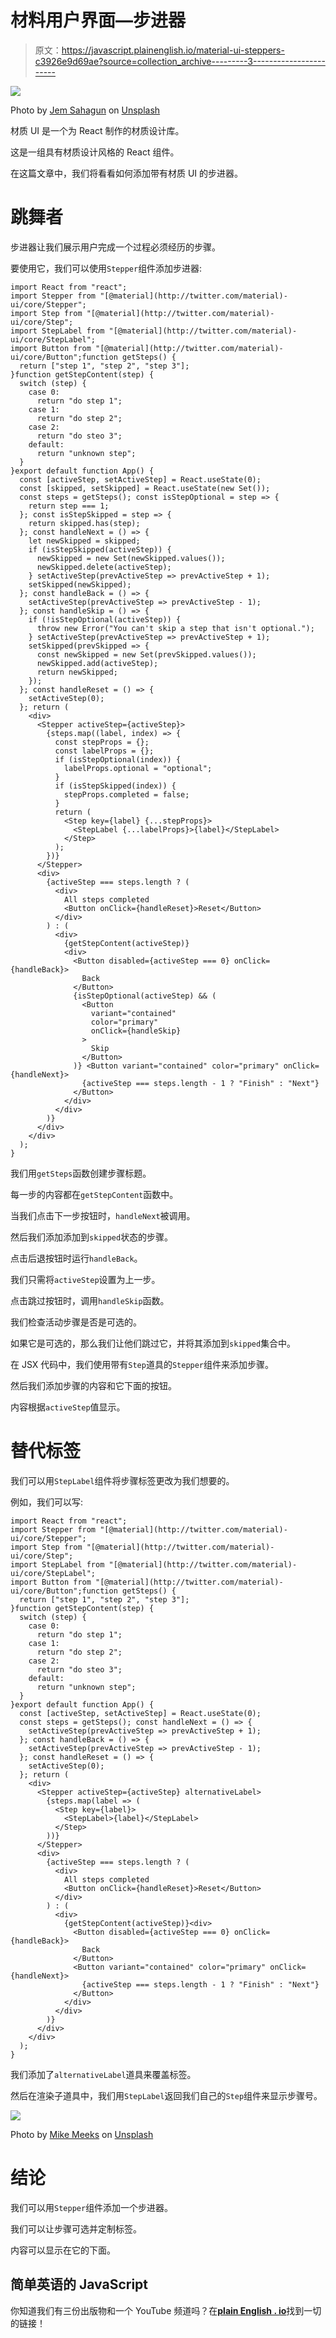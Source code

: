# 材料用户界面—步进器

> 原文：<https://javascript.plainenglish.io/material-ui-steppers-c3926e9d69ae?source=collection_archive---------3----------------------->

![](img/3aeb9db166195250fce5c9446f136dcc.png)

Photo by [Jem Sahagun](https://unsplash.com/@jemsahagun?utm_source=medium&utm_medium=referral) on [Unsplash](https://unsplash.com?utm_source=medium&utm_medium=referral)

材质 UI 是一个为 React 制作的材质设计库。

这是一组具有材质设计风格的 React 组件。

在这篇文章中，我们将看看如何添加带有材质 UI 的步进器。

# 跳舞者

步进器让我们展示用户完成一个过程必须经历的步骤。

要使用它，我们可以使用`Stepper`组件添加步进器:

```
import React from "react";
import Stepper from "[@material](http://twitter.com/material)-ui/core/Stepper";
import Step from "[@material](http://twitter.com/material)-ui/core/Step";
import StepLabel from "[@material](http://twitter.com/material)-ui/core/StepLabel";
import Button from "[@material](http://twitter.com/material)-ui/core/Button";function getSteps() {
  return ["step 1", "step 2", "step 3"];
}function getStepContent(step) {
  switch (step) {
    case 0:
      return "do step 1";
    case 1:
      return "do step 2";
    case 2:
      return "do steo 3";
    default:
      return "unknown step";
  }
}export default function App() {
  const [activeStep, setActiveStep] = React.useState(0);
  const [skipped, setSkipped] = React.useState(new Set());
  const steps = getSteps(); const isStepOptional = step => {
    return step === 1;
  }; const isStepSkipped = step => {
    return skipped.has(step);
  }; const handleNext = () => {
    let newSkipped = skipped;
    if (isStepSkipped(activeStep)) {
      newSkipped = new Set(newSkipped.values());
      newSkipped.delete(activeStep);
    } setActiveStep(prevActiveStep => prevActiveStep + 1);
    setSkipped(newSkipped);
  }; const handleBack = () => {
    setActiveStep(prevActiveStep => prevActiveStep - 1);
  }; const handleSkip = () => {
    if (!isStepOptional(activeStep)) {
      throw new Error("You can't skip a step that isn't optional.");
    } setActiveStep(prevActiveStep => prevActiveStep + 1);
    setSkipped(prevSkipped => {
      const newSkipped = new Set(prevSkipped.values());
      newSkipped.add(activeStep);
      return newSkipped;
    });
  }; const handleReset = () => {
    setActiveStep(0);
  }; return (
    <div>
      <Stepper activeStep={activeStep}>
        {steps.map((label, index) => {
          const stepProps = {};
          const labelProps = {};
          if (isStepOptional(index)) {
            labelProps.optional = "optional";
          }
          if (isStepSkipped(index)) {
            stepProps.completed = false;
          }
          return (
            <Step key={label} {...stepProps}>
              <StepLabel {...labelProps}>{label}</StepLabel>
            </Step>
          );
        })}
      </Stepper>
      <div>
        {activeStep === steps.length ? (
          <div>
            All steps completed
            <Button onClick={handleReset}>Reset</Button>
          </div>
        ) : (
          <div>
            {getStepContent(activeStep)}
            <div>
              <Button disabled={activeStep === 0} onClick={handleBack}>
                Back
              </Button>
              {isStepOptional(activeStep) && (
                <Button
                  variant="contained"
                  color="primary"
                  onClick={handleSkip}
                >
                  Skip
                </Button>
              )} <Button variant="contained" color="primary" onClick={handleNext}>
                {activeStep === steps.length - 1 ? "Finish" : "Next"}
              </Button>
            </div>
          </div>
        )}
      </div>
    </div>
  );
}
```

我们用`getSteps`函数创建步骤标题。

每一步的内容都在`getStepContent`函数中。

当我们点击下一步按钮时，`handleNext`被调用。

然后我们添加添加到`skipped`状态的步骤。

点击后退按钮时运行`handleBack`。

我们只需将`activeStep`设置为上一步。

点击跳过按钮时，调用`handleSkip`函数。

我们检查活动步骤是否是可选的。

如果它是可选的，那么我们让他们跳过它，并将其添加到`skipped`集合中。

在 JSX 代码中，我们使用带有`Step`道具的`Stepper`组件来添加步骤。

然后我们添加步骤的内容和它下面的按钮。

内容根据`activeStep`值显示。

# 替代标签

我们可以用`StepLabel`组件将步骤标签更改为我们想要的。

例如，我们可以写:

```
import React from "react";
import Stepper from "[@material](http://twitter.com/material)-ui/core/Stepper";
import Step from "[@material](http://twitter.com/material)-ui/core/Step";
import StepLabel from "[@material](http://twitter.com/material)-ui/core/StepLabel";
import Button from "[@material](http://twitter.com/material)-ui/core/Button";function getSteps() {
  return ["step 1", "step 2", "step 3"];
}function getStepContent(step) {
  switch (step) {
    case 0:
      return "do step 1";
    case 1:
      return "do step 2";
    case 2:
      return "do steo 3";
    default:
      return "unknown step";
  }
}export default function App() {
  const [activeStep, setActiveStep] = React.useState(0);
  const steps = getSteps(); const handleNext = () => {
    setActiveStep(prevActiveStep => prevActiveStep + 1);
  }; const handleBack = () => {
    setActiveStep(prevActiveStep => prevActiveStep - 1);
  }; const handleReset = () => {
    setActiveStep(0);
  }; return (
    <div>
      <Stepper activeStep={activeStep} alternativeLabel>
        {steps.map(label => (
          <Step key={label}>
            <StepLabel>{label}</StepLabel>
          </Step>
        ))}
      </Stepper>
      <div>
        {activeStep === steps.length ? (
          <div>
            All steps completed
            <Button onClick={handleReset}>Reset</Button>
          </div>
        ) : (
          <div>
            {getStepContent(activeStep)}<div>
              <Button disabled={activeStep === 0} onClick={handleBack}>
                Back
              </Button>
              <Button variant="contained" color="primary" onClick={handleNext}>
                {activeStep === steps.length - 1 ? "Finish" : "Next"}
              </Button>
            </div>
          </div>
        )}
      </div>
    </div>
  );
}
```

我们添加了`alternativeLabel`道具来覆盖标签。

然后在渲染子道具中，我们用`StepLabel`返回我们自己的`Step`组件来显示步骤号。

![](img/8f53a1748778e691a2596e4a52797674.png)

Photo by [Mike Meeks](https://unsplash.com/@mikemeex?utm_source=medium&utm_medium=referral) on [Unsplash](https://unsplash.com?utm_source=medium&utm_medium=referral)

# 结论

我们可以用`Stepper`组件添加一个步进器。

我们可以让步骤可选并定制标签。

内容可以显示在它的下面。

## **简单英语的 JavaScript**

你知道我们有三份出版物和一个 YouTube 频道吗？在[**plain English . io**](https://plainenglish.io/)找到一切的链接！